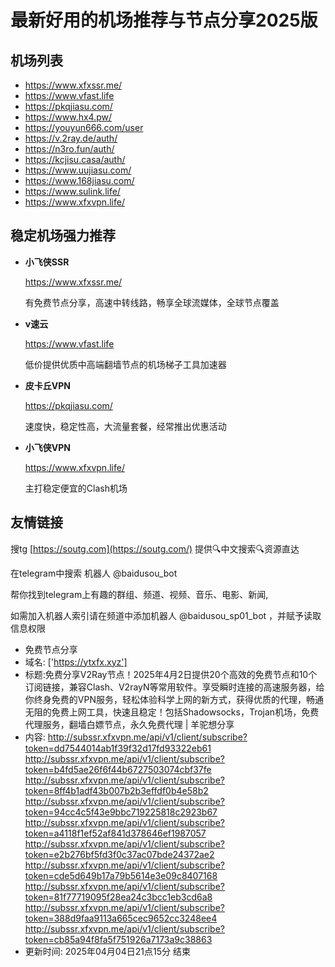 # 最新好用的机场推荐与节点分享2025版

## 机场列表
* https://www.xfxssr.me/
* https://www.vfast.life
* https://pkqjiasu.com/
* https://www.hx4.pw/ 
* https://youyun666.com/user
* https://v.2ray.de/auth/
* https://n3ro.fun/auth/
* https://kcjisu.casa/auth/
* https://www.uujiasu.com/
* https://www.168jiasu.com/
* https://www.sulink.life/
* https://www.xfxvpn.life/

## 稳定机场强力推荐

+ **小飞侠SSR**
  
   https://www.xfxssr.me/
   
   有免费节点分享，高速中转线路，畅享全球流媒体，全球节点覆盖
   
+ **v速云**
  
   https://www.vfast.life
   
   低价提供优质中高端翻墙节点的机场梯子工具加速器
   
+ **皮卡丘VPN**
  
   https://pkqjiasu.com/
   
   速度快，稳定性高，大流量套餐，经常推出优惠活动
   
+ **小飞侠VPN**
  
   https://www.xfxvpn.life/
   
   主打稳定便宜的Clash机场

## 友情链接

搜tg [https://soutg.com](https://soutg.com/) 提供🔍中文搜索🔍资源直达

在telegram中搜索 机器人 @baidusou_bot

帮你找到telegram上有趣的群组、频道、视频、音乐、电影、新闻,

如需加入机器人索引请在频道中添加机器人 @baidusou_sp01_bot ，并赋予读取信息权限

- 免费节点分享 
- 域名: ['https://ytxfx.xyz'] 
- 标题:免费分享V2Ray节点！2025年4月2日提供20个高效的免费节点和10个订阅链接，兼容Clash、V2rayN等常用软件。享受瞬时连接的高速服务器，给你终身免费的VPN服务，轻松体验科学上网的新方式，获得优质的代理，畅通无阻的免费上网工具，快速且稳定！包括Shadowsocks，Trojan机场，免费代理服务，翻墙白嫖节点，永久免费代理  |  羊驼想分享 
- 内容: 
http://subssr.xfxvpn.me/api/v1/client/subscribe?token=dd7544014ab1f39f32d17fd93322eb61
http://subssr.xfxvpn.me/api/v1/client/subscribe?token=b4fd5ae26f6f44b6727503074cbf37fe
http://subssr.xfxvpn.me/api/v1/client/subscribe?token=8ff4b1adf43b007b2b3effdf0b4e58b2
http://subssr.xfxvpn.me/api/v1/client/subscribe?token=94cc4c5f43e9bbc719225818c2923b67
http://subssr.xfxvpn.me/api/v1/client/subscribe?token=a4118f1ef52af841d378646ef1987057
http://subssr.xfxvpn.me/api/v1/client/subscribe?token=e2b276bf5fd3f0c37ac07bde24372ae2
http://subssr.xfxvpn.me/api/v1/client/subscribe?token=cde5d649b17a79b5614e3e09c8407168
http://subssr.xfxvpn.me/api/v1/client/subscribe?token=81f77719095f28ea24c3bcc1eb3cd6a8
http://subssr.xfxvpn.me/api/v1/client/subscribe?token=388d9faa9113a665cec9652cc3248ee4
http://subssr.xfxvpn.me/api/v1/client/subscribe?token=cb85a94f8fa5f751926a7173a9c38863 
- 更新时间: 2025年04月04日21点15分 
结束
